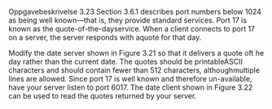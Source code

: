 Oppgavebeskrivelse 
3.23 Section 3.6.1 describes port numbers below 1024 as being well known—that is, 
they provide standard services. Port 17 is known as the quote-of-the-dayservice. 
When a client connects to port 17 on a server, the server responds with aquote for that day. 

Modify the date server shown in Figure 3.21 so that it delivers a quote oft he day rather than the current date. 
The quotes should be printableASCII characters and should contain fewer than 512 characters, althoughmultiple lines are allowed. 
Since port 17 is well known and therefore un-available, have your server listen to port 6017. 
The date client shown in Figure 3.22 can be used to read the quotes returned by your server.  
